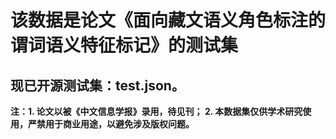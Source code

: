 # 该数据是论文《面向藏文语义角色标注的谓词语义特征标记》的测试集
## 现已开源测试集：test.json。
**注：1. 论文以被《中文信息学报》录用，待见刊； 2. 本数据集仅供学术研究使用，严禁用于商业用途，以避免涉及版权问题。**
